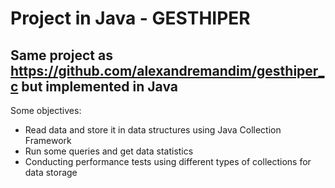# Project in Java - GESTHIPER

## Same project as https://github.com/alexandremandim/gesthiper_c but implemented in Java

Some objectives:
- Read data and store it in data structures using Java Collection Framework
- Run some queries and get data statistics
- Conducting performance tests using different types of collections for data storage
